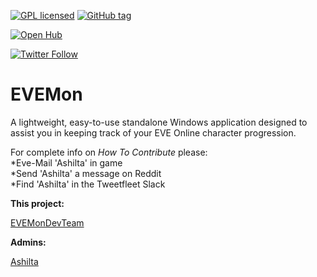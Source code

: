 [![GPL licensed](https://img.shields.io/badge/license-GPL%20v2-blue.svg)]()
[![GitHub tag](https://img.shields.io/github/tag/evemondevteam/evemon.svg)]()

[![Open Hub](https://www.openhub.net/p/evemon/widgets/project_thin_badge.gif)](https://www.openhub.net/p/evemon)

[![Twitter Follow](https://img.shields.io/twitter/follow/EVEMon.svg?style=social)](https://twitter.com/evemon)

# **EVEMon** 

A lightweight, easy-to-use standalone Windows application designed to assist you in keeping track of your EVE Online character progression.

For complete info on *How To Contribute* please:  
*Eve-Mail 'Ashilta' in game  
*Send 'Ashilta' a message on Reddit  
*Find 'Ashilta' in the Tweetfleet Slack  

**This project:** 

[EVEMonDevTeam](https://github.com/evemondevteam/)

**Admins:**

[Ashilta](https://github.com/Ashilta)
